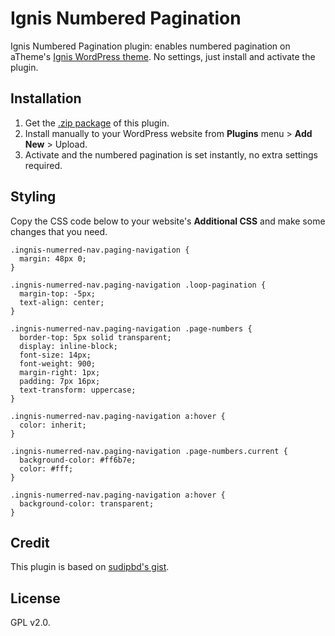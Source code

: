 # Ignis Numbered Pagination
Ignis Numbered Pagination plugin: enables numbered pagination on aTheme's [Ignis WordPress theme](https://wordpress.org/themes/ignis/). No settings, just install and activate the plugin.

## Installation 

1. Get the [.zip package](https://github.com/kharissulistiyo/ignis-numbered-pagination/archive/main.zip) of this plugin.
2. Install manually to your WordPress website from **Plugins** menu > **Add New** > Upload.
3. Activate and the numbered pagination is set instantly, no extra settings required. 

## Styling 

Copy the CSS code below to your website's **Additional CSS** and make some changes that you need.

```
.ingnis-numerred-nav.paging-navigation {
  margin: 48px 0;
}

.ingnis-numerred-nav.paging-navigation .loop-pagination {
  margin-top: -5px;
  text-align: center;
}

.ingnis-numerred-nav.paging-navigation .page-numbers {
  border-top: 5px solid transparent;
  display: inline-block;
  font-size: 14px;
  font-weight: 900;
  margin-right: 1px;
  padding: 7px 16px;
  text-transform: uppercase;
}

.ingnis-numerred-nav.paging-navigation a:hover {
  color: inherit;
}

.ingnis-numerred-nav.paging-navigation .page-numbers.current {
  background-color: #ff6b7e;
  color: #fff;
}

.ingnis-numerred-nav.paging-navigation a:hover {
  background-color: transparent;
}
``` 

## Credit 

This plugin is based on [sudipbd's gist](https://gist.github.com/sudipbd/45cca73a78953b69fdbcd160e6430905).

## License 

GPL v2.0.
